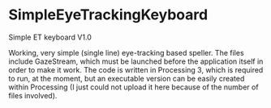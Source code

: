 # SimpleEyeTrackingKeyboard

Simple ET keyboard V1.0

Working, very simple (single line) eye-tracking based speller.
The files include GazeStream, which must be launched before the application itself in order to make it work. The code is written in Processing 3, which is required to run, at the moment, but an executable version can be easily created within Processing (I just could not upload it here because of the number of files involved).
